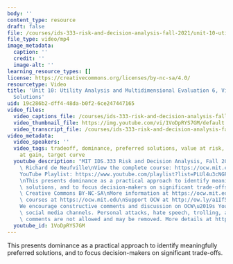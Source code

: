 ```yaml
---
body: ''
content_type: resource
draft: false
file: /courses/ids-333-risk-and-decision-analysis-fall-2021/unit-10-utility-video-6_360p_16_9.mp4
file_type: video/mp4
image_metadata:
  caption: ''
  credit: ''
  image-alt: ''
learning_resource_types: []
license: https://creativecommons.org/licenses/by-nc-sa/4.0/
resourcetype: Video
title: 'Unit 10: Utility Analysis and Multidimensional Evaluation 6, Video 6: Dominated
  Solutions'
uid: 19c286b2-dff4-48da-b0f2-6ce247447165
video_files:
  video_captions_file: /courses/ids-333-risk-and-decision-analysis-fall-2021/1DwpDDyPe3sOW3Yj6vvGnhyIth2uUWslD_transcript.webvtt
  video_thumbnail_file: https://img.youtube.com/vi/1VoDpRYS7GM/default.jpg
  video_transcript_file: /courses/ids-333-risk-and-decision-analysis-fall-2021/1DwpDDyPe3sOW3Yj6vvGnhyIth2uUWslD_transcript.pdf
video_metadata:
  video_speakers: ''
  video_tags: tradeoff, dominance, preferred solutions, value at risk, VAR , value
    at gain, target curve
  youtube_description: "MIT IDS.333 Risk and Decision Analysis, Fall 2021\nInstructor:\
    \ Richard de Neufville\nView the complete course: https://ocw.mit.edu/IDS-333F21\n\
    YouTube Playlist: https://www.youtube.com/playlist?list=PLUl4u3cNGP62jwhTqp8_1kwrkDkxZhpQC\n\
    \nThis presents dominance as a practical approach to identify meaningfully preferred\
    \ solutions, and to focus decision-makers on significant trade-offs.\n\nLicense:\
    \ Creative Commons BY-NC-SA\nMore information at https://ocw.mit.edu/terms\nMore\
    \ courses at https://ocw.mit.edu\nSupport OCW at http://ow.ly/a1If50zVRlQ\n\n\
    We encourage constructive comments and discussion on OCW\u2019s YouTube and other\
    \ social media channels. Personal attacks, hate speech, trolling, and inappropriate\
    \ comments are not allowed and may be removed. More details at https://ocw.mit.edu/comments."
  youtube_id: 1VoDpRYS7GM
---
```

This presents dominance as a practical approach to identify meaningfully preferred solutions, and to focus decision-makers on significant trade-offs.